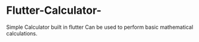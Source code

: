 # Flutter-Calculator-
Simple Calculator built in flutter
Can be used to perform basic mathematical calculations.

